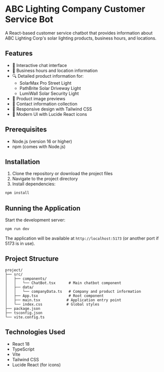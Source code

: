 # ABC Lighting Company Customer Service Bot

A React-based customer service chatbot that provides information about ABC Lighting Corp's solar lighting products, business hours, and locations.

## Features

- 🤖 Interactive chat interface
- 🏪 Business hours and location information
- 🔍 Detailed product information for:
  - SolarMax Pro Street Light
  - PathBrite Solar Driveway Light
  - LumiWall Solar Security Light
- 📸 Product image previews
- 📝 Contact information collection
- 💅 Responsive design with Tailwind CSS
- 🎨 Modern UI with Lucide React icons

## Prerequisites

- Node.js (version 16 or higher)
- npm (comes with Node.js)

## Installation

1. Clone the repository or download the project files
2. Navigate to the project directory
3. Install dependencies:
```bash
npm install
```

## Running the Application

Start the development server:
```bash
npm run dev
```

The application will be available at `http://localhost:5173` (or another port if 5173 is in use).

## Project Structure

```
project/
├── src/
│   ├── components/
│   │   └── ChatBot.tsx      # Main chatbot component
│   ├── data/
│   │   └── companyData.ts   # Company and product information
│   ├── App.tsx              # Root component
│   ├── main.tsx            # Application entry point
│   └── index.css           # Global styles
├── package.json
├── tsconfig.json
└── vite.config.ts
```

## Technologies Used

- React 18
- TypeScript
- Vite
- Tailwind CSS
- Lucide React (for icons)
